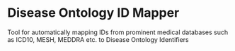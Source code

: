 # Disease Ontology ID Mapper
Tool for automatically mapping IDs from prominent medical databases such as ICD10, MESH, MEDDRA etc. to Disease Ontology Identifiers
